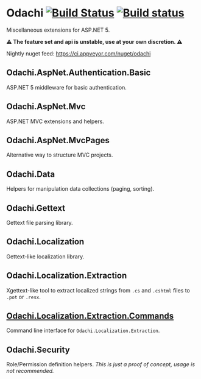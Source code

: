 # Odachi [![Build Status](https://travis-ci.org/Kukkimonsuta/Odachi.svg?branch=master)](https://travis-ci.org/Kukkimonsuta/Odachi) [![Build status](https://ci.appveyor.com/api/projects/status/spbrm8id15t27y08/branch/master?svg=true)](https://ci.appveyor.com/project/Kukkimonsuta/odachi/branch/master)

Miscellaneous extensions for ASP.NET 5.

**:warning: The feature set and api is unstable, use at your own discretion. :warning:**

Nightly nuget feed: https://ci.appveyor.com/nuget/odachi

## Odachi.AspNet.Authentication.Basic

ASP.NET 5 middleware for basic authentication.

## Odachi.AspNet.Mvc

ASP.NET MVC extensions and helpers.

## Odachi.AspNet.MvcPages

Alternative way to structure MVC projects.

## Odachi.Data

Helpers for manipulation data collections (paging, sorting).

## Odachi.Gettext

Gettext file parsing library.

## Odachi.Localization

Gettext-like localization library.

## Odachi.Localization.Extraction

Xgettext-like tool to extract localized strings from `.cs` and `.cshtml` files to `.pot` or `.resx`.

## [Odachi.Localization.Extraction.Commands](https://github.com/Kukkimonsuta/Odachi/tree/master/src/Odachi.Localization.Extraction.Commands)

Command line interface for `Odachi.Localization.Extraction`.

## Odachi.Security

Role/Permission definition helpers. *This is just a proof of concept, usage is not recommended.*
